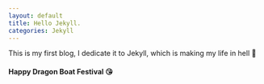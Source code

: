 ```yaml
---
layout: default
title: Hello Jekyll.
categories: Jekyll
---
```


This is my first blog, I dedicate it to  Jekyll, which is making my life in hell :tongue:


#### Happy Dragon Boat Festival :kissing_heart:

